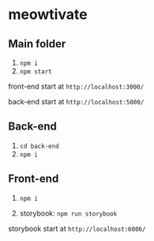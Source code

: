 # meowtivate

## Main folder

1. `npm i`
2. `npm start`

front-end start at
`http://localhost:3000/`

back-end start at
`http://localhost:5000/`

## Back-end

1. `cd back-end`
2. `npm i`

## Front-end

1. `npm i`

2. storybook: `npm run storybook`

storybook start at
`http://localhost:6006/`

##
